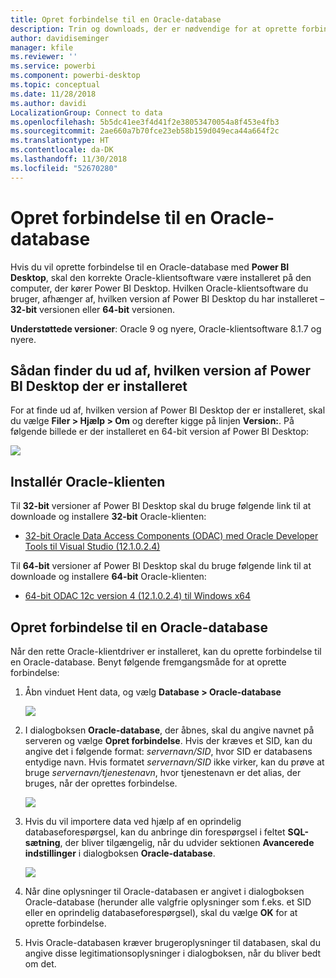 ```yaml
---
title: Opret forbindelse til en Oracle-database
description: Trin og downloads, der er nødvendige for at oprette forbindelse mellem Oracle og Power BI Desktop
author: davidiseminger
manager: kfile
ms.reviewer: ''
ms.service: powerbi
ms.component: powerbi-desktop
ms.topic: conceptual
ms.date: 11/28/2018
ms.author: davidi
LocalizationGroup: Connect to data
ms.openlocfilehash: 5b5dc41ee3f4d41f2e38053470054a8f453e4fb3
ms.sourcegitcommit: 2ae660a7b70fce23eb58b159d049eca44a664f2c
ms.translationtype: HT
ms.contentlocale: da-DK
ms.lasthandoff: 11/30/2018
ms.locfileid: "52670280"
---
```

# <a name="connect-to-an-oracle-database"></a>Opret forbindelse til en Oracle-database
Hvis du vil oprette forbindelse til en Oracle-database med **Power BI Desktop**, skal den korrekte Oracle-klientsoftware være installeret på den computer, der kører Power BI Desktop. Hvilken Oracle-klientsoftware du bruger, afhænger af, hvilken version af Power BI Desktop du har installeret – **32-bit** versionen eller **64-bit** versionen.

**Understøttede versioner**: Oracle 9 og nyere, Oracle-klientsoftware 8.1.7 og nyere.

## <a name="determining-which-version-of-power-bi-desktop-is-installed"></a>Sådan finder du ud af, hvilken version af Power BI Desktop der er installeret
For at finde ud af, hvilken version af Power BI Desktop der er installeret, skal du vælge **Filer > Hjælp > Om** og derefter kigge på linjen **Version:**. På følgende billede er der installeret en 64-bit version af Power BI Desktop:

![](media/desktop-connect-oracle-database/connect-oracle-database_1.png)

## <a name="installing-the-oracle-client"></a>Installér Oracle-klienten
Til **32-bit** versioner af Power BI Desktop skal du bruge følgende link til at downloade og installere **32-bit** Oracle-klienten:

* [32-bit Oracle Data Access Components (ODAC) med Oracle Developer Tools til Visual Studio (12.1.0.2.4)](http://www.oracle.com/technetwork/topics/dotnet/utilsoft-086879.html)

Til **64-bit** versioner af Power BI Desktop skal du bruge følgende link til at downloade og installere **64-bit** Oracle-klienten:

* [64-bit ODAC 12c version 4 (12.1.0.2.4) til Windows x64](http://www.oracle.com/technetwork/database/windows/downloads/index-090165.html)

## <a name="connect-to-an-oracle-database"></a>Opret forbindelse til en Oracle-database
Når den rette Oracle-klientdriver er installeret, kan du oprette forbindelse til en Oracle-database. Benyt følgende fremgangsmåde for at oprette forbindelse:

1. Åbn vinduet Hent data, og vælg **Database > Oracle-database**
   
   ![](media/desktop-connect-oracle-database/connect-oracle-database_2.png)
2. I dialogboksen **Oracle-database**, der åbnes, skal du angive navnet på serveren og vælge **Opret forbindelse**. Hvis der kræves et SID, kan du angive det i følgende format: *servernavn/SID*, hvor SID er databasens entydige navn. Hvis formatet *servernavn/SID* ikke virker, kan du prøve at bruge *servernavn/tjenestenavn*, hvor tjenestenavn er det alias, der bruges, når der oprettes forbindelse.
   
   ![](media/desktop-connect-oracle-database/connect-oracle-database_3.png)
3. Hvis du vil importere data ved hjælp af en oprindelig databaseforespørgsel, kan du anbringe din forespørgsel i feltet **SQL-sætning**, der bliver tilgængelig, når du udvider sektionen **Avancerede indstillinger** i dialogboksen **Oracle-database**.
   
   ![](media/desktop-connect-oracle-database/connect-oracle-database_4.png)
4. Når dine oplysninger til Oracle-databasen er angivet i dialogboksen Oracle-database (herunder alle valgfrie oplysninger som f.eks. et SID eller en oprindelig databaseforespørgsel), skal du vælge **OK** for at oprette forbindelse.
5. Hvis Oracle-databasen kræver brugeroplysninger til databasen, skal du angive disse legitimationsoplysninger i dialogboksen, når du bliver bedt om det.

